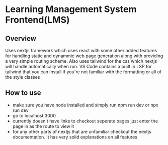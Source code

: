 # Learning Management System Frontend(LMS)

## Overview </br>
Uses nextjs framework which uses react with some other added features for handling static and dynammic web page generation along with providing a very simple routing scheme.
Also uses tailwind for the css which nextjs will handle automatically when run. VS Code contains a built in LSP for tailwind that you can install if you're not familiar with
the formatting or all of the style classes

## How to use <br>
- make sure you have node installed and simply run npm run dev or npx run dev</br>
- go to localhost:3000
- currently doesn't have links to checkout seperate pages just enter the page in as the route to view it
- for any other parts of nextjs that are unfamiliar checkout the nextjs documentation. It has very solid explanations on all features


